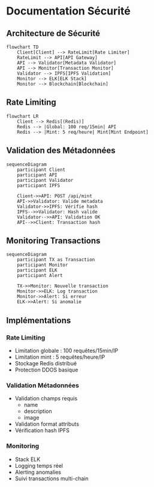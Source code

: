 # Documentation Sécurité

## Architecture de Sécurité

```mermaid
flowchart TD
    Client[Client] --> RateLimit[Rate Limiter]
    RateLimit --> API[API Gateway]
    API --> Validator[Metadata Validator]
    API --> Monitor[Transaction Monitor]
    Validator --> IPFS[IPFS Validation]
    Monitor --> ELK[ELK Stack]
    Monitor --> Blockchain[Blockchain]
```

## Rate Limiting

```mermaid
flowchart LR
    Client --> Redis[(Redis)]
    Redis --> |Global: 100 req/15min| API
    Redis --> |Mint: 5 req/heure| Mint[Mint Endpoint]
```

## Validation des Métadonnées

```mermaid
sequenceDiagram
    participant Client
    participant API
    participant Validator
    participant IPFS
    
    Client->>API: POST /api/mint
    API->>Validator: Valide metadata
    Validator->>IPFS: Vérifie hash
    IPFS-->>Validator: Hash valide
    Validator-->>API: Validation OK
    API-->>Client: Transaction hash
```

## Monitoring Transactions

```mermaid
sequenceDiagram
    participant TX as Transaction
    participant Monitor
    participant ELK
    participant Alert
    
    TX->>Monitor: Nouvelle transaction
    Monitor->>ELK: Log transaction
    Monitor->>Alert: Si erreur
    ELK->>Alert: Si anomalie
```

## Implémentations

### Rate Limiting
- Limitation globale : 100 requêtes/15min/IP
- Limitation mint : 5 requêtes/heure/IP
- Stockage Redis distribué
- Protection DDOS basique

### Validation Métadonnées
- Validation champs requis
  - name
  - description
  - image
- Validation format attributs
- Vérification hash IPFS

### Monitoring
- Stack ELK
- Logging temps réel
- Alerting anomalies
- Suivi transactions multi-chain